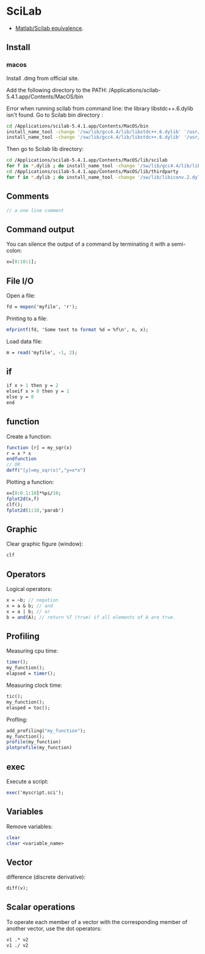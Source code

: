 <!-- vimvars: b:markdown_embedded_syntax={'scilab':'','sh':'bash'} -->
# SciLab

 * [Matlab/Scilab equivalence](http://www.scribd.com/doc/13085645/Matlab-Scilab-Equivalent).

## Install

### macos

Install .dmg from official site.

Add the following directory to the PATH:
	/Applications/scilab-5.4.1.app/Contents/MacOS/bin

Error when running scilab from command line:
	the library libstdc++.6.dylib isn't found.
Go to Scilab bin directory :
```sh
cd /Applications/scilab-5.4.1.app/Contents/MacOS/bin
install_name_tool -change '/sw/lib/gcc4.4/lib/libstdc++.6.dylib' '/usr/lib/libstdc++.6.dylib' scilab-bin
install_name_tool -change '/sw/lib/gcc4.4/lib/libstdc++.6.dylib' '/usr/lib/libstdc++.6.dylib' scilab-cli-bin
```
Then go to Scilab lib directory:
```sh
cd /Applications/scilab-5.4.1.app/Contents/MacOS/lib/scilab
for f in *.dylib ; do install_name_tool -change '/sw/lib/gcc4.4/lib/libstdc++.6.dylib' '/usr/lib/libstdc++.6.dylib' $f ; done
cd /Applications/scilab-5.4.1.app/Contents/MacOS/lib/thirdparty
for f in *.dylib ; do install_name_tool -change '/sw/lib/libiconv.2.dylib' '/usr/lib/libiconv.2.dylib' $f ; done
```

## Comments

```scilab
// a one line comment
```

## Command output

You can silence the output of a command by terminating it with a semi-colon:
```scilab
x=[0:10:1];
```

## File I/O

Open a file:
```scilab
fd = mopen('myfile', 'r');
```

Printing to a file:
```scilab
mfprintf(fd, 'Some text to format %d = %f\n', n, x);
```

Load data file:
```scilab
m = read('myfile', -1, 2);
```

## if

```scilab
if x > 1 then y = 2
elseif x > 0 then y = 1
else y = 0
end
```

## function

Create a function:
```scilab
function [r] = my_sqr(x)
r = x * x
endfunction
// OR
deff("[y]=my_sqr(x)","y=x*x")
```

Plotting a function:
```scilab
x=[0:0.1:10]*%pi/10;
fplot2d(x,f)
clf();
fplot2d(1:10,'parab')
```

## Graphic

Clear graphic figure (window):
```scilab
clf
```

## Operators

Logical operators:
```scilab
x = ~b; // negation
x = a & b; // and
x = a | b; // or
b = and(A); // return %T (true) if all elements of A are true.
```

## Profiling

Measuring cpu time:
```scilab
timer();
my_function();
elapsed = timer();
```

Measuring clock time:
```scilab
tic();
my_function();
elasped = toc();
```

Profling:
```scilab
add_profiling("my_function");
my_function();
profile(my_function)
plotprofile(my_function)
```

## exec

Execute a script:
```scilab
exec('myscript.sci');
```

## Variables

Remove variables:
```scilab
clear
clear <variable_name>
```

## Vector

difference (discrete derivative):
```scilab
diff(v);
```

## Scalar operations

To operate each member of a vector with the corresponding member of another vector, use the dot operators:
```scilab
v1 .* v2
v1 ./ v2
```
